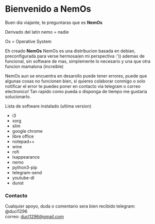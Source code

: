 # Bienvenido a NemOs

Buen dia viajante, te preguntaras que es **NemOs**


Derivado del latin nemo = nadie

Os = Operative System


Eh creado **NemOs**
NemOs es una distribucion basada en debian, preconfigurada para verse hermosa(en mi perspectiva :')) ademas de funcional, sin software de mas, simplemente lo necesario
y una que otra funcion mamalona (increible)

NemOs aun se encuentra en desarollo puede tener errores, puede que algunas cosas no funcionen bien, si quieres colaborar conmigo o solo notificar el error te puedes poner en contacto via telegram o correo electronico!
Tan rapido como pueda o disponga de tiempo me gustaria solucionarlo.

Lista de software instalado (ultima version)

- i3
- xorg
- slim
- google chrome
- libre office
- notepad++
- wine
- rofi
- lxappearance
- nemo
- python3-pip
- telegram-send
- youtube-dl
- dunst

### Contacto

Cualquier apoyo, duda o comentario sera bien recibido
telegram: @ducl1296<br>
correo: ducl1296@gmail.com
